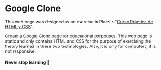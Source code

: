#  Google Clone
This web page was designed as an exercise in Platzi´s "[Curso Práctico de HTML y CSS](https://platzi.com/cursos/html-practico/ "Curso Práctico de HTML y CSS")".

Create a Google Clone page for educational porpouses. This web page is static and only contains HTML and CSS for the purpose of exercising the theory learned in these two technologies. Also, it is only for computers, it is not responsive.

#### Never stop learning 💚